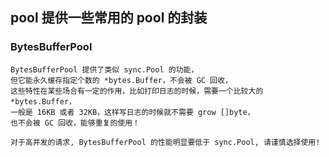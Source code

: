 ## pool 提供一些常用的 pool 的封装

### BytesBufferPool

```text
BytesBufferPool 提供了类似 sync.Pool 的功能，
但它能永久缓存指定个数的 *bytes.Buffer，不会被 GC 回收，
这些特性在某些场合有一定的作用，比如打印日志的时候，需要一个比较大的 *bytes.Buffer，
一般是 16KB 或者 32KB，这样写日志的时候就不需要 grow []byte，
也不会被 GC 回收，能够重复的使用！

对于高并发的请求, BytesBufferPool 的性能明显要低于 sync.Pool, 请谨慎选择使用!
```
